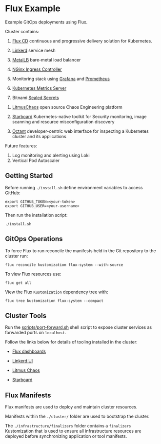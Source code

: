 # Flux Example

Example GitOps deployments using Flux.

Cluster contains:

1. [Flux CD](https://fluxcd.io/) continuous and progressive delivery solution for Kubernetes.

1. [Linkerd](https://linkerd.io/) service mesh

1. [MetalLB](https://metallb.org/) bare-metal load balancer

1. [NGinx Ingress Controller](https://kubernetes.github.io/ingress-nginx/)

1. Monitoring stack using [Grafana](https://grafana.com/) and [Prometheus](https://prometheus.io/)

1. [Kubernetes Metrics Server](https://github.com/kubernetes-sigs/metrics-server)

1. Bitnami [Sealed Secrets](https://github.com/bitnami-labs/sealed-secrets)

<!-- 1. [Kyverno](https://kyverno.io/) policy management and enforcement -->

1. [LitmusChaos](https://litmuschaos.io/) open source Chaos Engineering platform

1. [Starboard](https://github.com/aquasecurity/starboard) Kubernetes-native toolkit for Security monitoring, image scanning and resource misconfiguration discovery

1. [Octant](https://octant.dev/) developer-centric web interface for inspecting a Kubernetes cluster and its applications

Future features:

1. Log monitoring and alerting using Loki
1. Vertical Pod Autoscaler

## Getting Started

Before running `./install.sh` define environment variables to access GitHub:

```shell
export GITHUB_TOKEN=<your-token>
export GITHUB_USER=<your-username>
```

Then run the installation script:

```shell
./install.sh
```

## GitOps Operations

To force Flux to run reconcile the manifests held in the Git repository to the cluster run:

```shell
flux reconcile kustomization flux-system --with-source
```

To view Flux resources use:

```shell
flux get all
```

View the Flux `Kustomization` dependency tree with:

```shell
flux tree kustomization flux-system --compact
```

## Cluster Tools

Run the [scripts/port-forward.sh](./scripts/port-forward.sh) shell script to expose cluster services as forwarded ports on `localhost`.

Follow the links below for details of tooling installed in the cluster:

* [Flux dashboards](./infrastructure/monitoring/README.md)

* [Linkerd UI](./infrastructure/service-mesh/linkerd-viz/README.md)

* [Litmus Chaos](./tools/litmus/README.md)

<!-- * [Policy Reporter UI](./infrastructure/policy/policy-reporter/README.md) -->

* [Starboard](./tools/starboard/README.md)

## Flux Manifests

Flux manifests are used to deploy and maintain cluster resources.

Manifests within the `./cluster/` folder are used to bootstrap the cluster.

The `./infrastructure/finalizers` folder contains a `finalizers` Kustomization that is used to ensure all infrastructure resources are deployed before synchronizing application or tool manifests.

